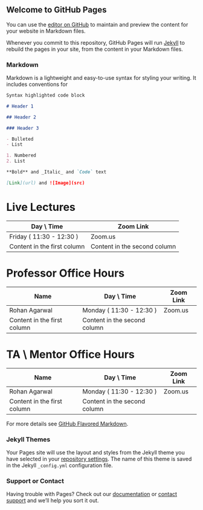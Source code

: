 ## Welcome to GitHub Pages

You can use the [editor on GitHub](https://github.com/ronyboi/comp202linktree/edit/gh-pages/index.md) to maintain and preview the content for your website in Markdown files.

Whenever you commit to this repository, GitHub Pages will run [Jekyll](https://jekyllrb.com/) to rebuild the pages in your site, from the content in your Markdown files.

### Markdown

Markdown is a lightweight and easy-to-use syntax for styling your writing. It includes conventions for

```markdown
Syntax highlighted code block

# Header 1

## Header 2

### Header 3

- Bulleted
- List

1. Numbered
2. List

**Bold** and _Italic_ and `Code` text

[Link](url) and ![Image](src)
```

# Live Lectures

| Day \ Time                  | Zoom Link                    |
| --------------------------- | ---------------------------- |
| Friday ( 11:30 - 12:30 )    | Zoom.us                      |
| Content in the first column | Content in the second column |

# Professor Office Hours

| Name                        | Day \ Time                   | Zoom Link |
| --------------------------- | ---------------------------- | --------- |
| Rohan Agarwal               | Monday ( 11:30 - 12:30 )     | Zoom.us   |
| Content in the first column | Content in the second column |

# TA \ Mentor Office Hours

| Name                        | Day \ Time                   | Zoom Link |
| --------------------------- | ---------------------------- | --------- |
| Rohan Agarwal               | Monday ( 11:30 - 12:30 )     | Zoom.us   |
| Content in the first column | Content in the second column |

For more details see [GitHub Flavored Markdown](https://guides.github.com/features/mastering-markdown/).

### Jekyll Themes

Your Pages site will use the layout and styles from the Jekyll theme you have selected in your [repository settings](https://github.com/ronyboi/comp202linktree/settings). The name of this theme is saved in the Jekyll `_config.yml` configuration file.

### Support or Contact

Having trouble with Pages? Check out our [documentation](https://docs.github.com/categories/github-pages-basics/) or [contact support](https://github.com/contact) and we’ll help you sort it out.
